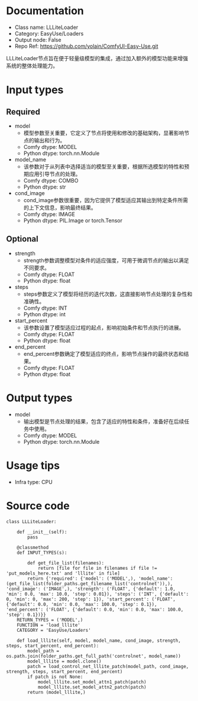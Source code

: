 # Documentation
- Class name: LLLiteLoader
- Category: EasyUse/Loaders
- Output node: False
- Repo Ref: https://github.com/yolain/ComfyUI-Easy-Use.git

LLLiteLoader节点旨在便于轻量级模型的集成，通过加入额外的模型功能来增强系统的整体处理能力。

# Input types
## Required
- model
    - 模型参数至关重要，它定义了节点将使用和修改的基础架构，显著影响节点的输出和行为。
    - Comfy dtype: MODEL
    - Python dtype: torch.nn.Module
- model_name
    - 该参数对于从列表中选择适当的模型至关重要，根据所选模型的特性和预期应用引导节点的处理。
    - Comfy dtype: COMBO
    - Python dtype: str
- cond_image
    - cond_image参数很重要，因为它提供了模型适应其输出到特定条件所需的上下文信息，影响最终结果。
    - Comfy dtype: IMAGE
    - Python dtype: PIL.Image or torch.Tensor
## Optional
- strength
    - strength参数调整模型对条件的适应强度，可用于微调节点的输出以满足不同要求。
    - Comfy dtype: FLOAT
    - Python dtype: float
- steps
    - steps参数定义了模型将经历的迭代次数，这直接影响节点处理的复杂性和准确性。
    - Comfy dtype: INT
    - Python dtype: int
- start_percent
    - 该参数设置了模型适应过程的起点，影响初始条件和节点执行的进展。
    - Comfy dtype: FLOAT
    - Python dtype: float
- end_percent
    - end_percent参数确定了模型适应的终点，影响节点操作的最终状态和结果。
    - Comfy dtype: FLOAT
    - Python dtype: float

# Output types
- model
    - 输出模型是节点处理的结果，包含了适应的特性和条件，准备好在后续任务中使用。
    - Comfy dtype: MODEL
    - Python dtype: torch.nn.Module

# Usage tips
- Infra type: CPU

# Source code
```
class LLLiteLoader:

    def __init__(self):
        pass

    @classmethod
    def INPUT_TYPES(s):

        def get_file_list(filenames):
            return [file for file in filenames if file != 'put_models_here.txt' and 'lllite' in file]
        return {'required': {'model': ('MODEL',), 'model_name': (get_file_list(folder_paths.get_filename_list('controlnet')),), 'cond_image': ('IMAGE',), 'strength': ('FLOAT', {'default': 1.0, 'min': 0.0, 'max': 10.0, 'step': 0.01}), 'steps': ('INT', {'default': 0, 'min': 0, 'max': 200, 'step': 1}), 'start_percent': ('FLOAT', {'default': 0.0, 'min': 0.0, 'max': 100.0, 'step': 0.1}), 'end_percent': ('FLOAT', {'default': 0.0, 'min': 0.0, 'max': 100.0, 'step': 0.1})}}
    RETURN_TYPES = ('MODEL',)
    FUNCTION = 'load_lllite'
    CATEGORY = 'EasyUse/Loaders'

    def load_lllite(self, model, model_name, cond_image, strength, steps, start_percent, end_percent):
        model_path = os.path.join(folder_paths.get_full_path('controlnet', model_name))
        model_lllite = model.clone()
        patch = load_control_net_lllite_patch(model_path, cond_image, strength, steps, start_percent, end_percent)
        if patch is not None:
            model_lllite.set_model_attn1_patch(patch)
            model_lllite.set_model_attn2_patch(patch)
        return (model_lllite,)
```